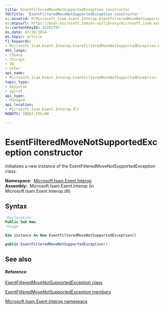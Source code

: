 ```yaml
---
title: EsentFilteredMoveNotSupportedException constructor 
TOCTitle: 'EsentFilteredMoveNotSupportedException constructor '
ms:assetid: M:Microsoft.Isam.Esent.Interop.EsentFilteredMoveNotSupportedException.#ctor
ms:mtpsurl: https://msdn.microsoft.com/en-us/library/microsoft.isam.esent.interop.esentfilteredmovenotsupportedexception.esentfilteredmovenotsupportedexception(v=EXCHG.10)
ms:contentKeyID: 55101797
ms.date: 07/30/2014
ms.topic: article
f1_keywords:
- Microsoft.Isam.Esent.Interop.EsentFilteredMoveNotSupportedException.EsentFilteredMoveNotSupportedException
dev_langs:
- CSharp
- JScript
- VB
- other
api_name: 
- Microsoft.Isam.Esent.Interop.EsentFilteredMoveNotSupportedException..ctor
topic_type: 
- kbSyntax
- apiref
api_type: 
- Managed
api_location: 
- Microsoft.Isam.Esent.Interop.dll
ROBOTS: INDEX,FOLLOW

---
```


# EsentFilteredMoveNotSupportedException constructor

Initializes a new instance of the EsentFilteredMoveNotSupportedException class.

**Namespace:**  [Microsoft.Isam.Esent.Interop](hh596136\(v=exchg.10\).md)  
**Assembly:**  Microsoft.Isam.Esent.Interop (in Microsoft.Isam.Esent.Interop.dll)

## Syntax

``` vb
'Declaration
Public Sub New
'Usage

Dim instance As New EsentFilteredMoveNotSupportedException()
```

``` csharp
public EsentFilteredMoveNotSupportedException()
```

## See also

#### Reference

[EsentFilteredMoveNotSupportedException class](dn274384\(v=exchg.10\).md)

[EsentFilteredMoveNotSupportedException members](dn274385\(v=exchg.10\).md)

[Microsoft.Isam.Esent.Interop namespace](hh596136\(v=exchg.10\).md)

